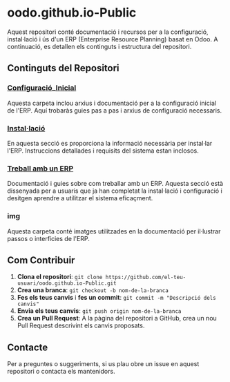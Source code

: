 # oodo.github.io-Public

Aquest repositori conté documentació i recursos per a la configuració, instal·lació i ús d'un ERP (Enterprise Resource Planning) basat en Odoo. A continuació, es detallen els continguts i estructura del repositori.

## Continguts del Repositori

### [Configuració_Inicial](./Configuracion_Inicial)
Aquesta carpeta inclou arxius i documentació per a la configuració inicial de l'ERP. Aquí trobaràs guies pas a pas i arxius de configuració necessaris.

### [Instal·lació](./Instalacion)
En aquesta secció es proporciona la informació necessària per instal·lar l'ERP. Instruccions detallades i requisits del sistema estan inclosos.

### [Treball amb un ERP](./Treball%20amb%20un%20ERP)
Documentació i guies sobre com treballar amb un ERP. Aquesta secció està dissenyada per a usuaris que ja han completat la instal·lació i configuració i desitgen aprendre a utilitzar el sistema eficaçment.

### img
Aquesta carpeta conté imatges utilitzades en la documentació per il·lustrar passos o interfícies de l'ERP.

## Com Contribuir

1. **Clona el repositori**: `git clone https://github.com/el-teu-usuari/oodo.github.io-Public.git`
2. **Crea una branca**: `git checkout -b nom-de-la-branca`
3. **Fes els teus canvis** i **fes un commit**: `git commit -m "Descripció dels canvis"`
4. **Envia els teus canvis**: `git push origin nom-de-la-branca`
5. **Crea un Pull Request**: A la pàgina del repositori a GitHub, crea un nou Pull Request descrivint els canvis proposats.

## Contacte

Per a preguntes o suggeriments, si us plau obre un issue en aquest repositori o contacta els mantenidors.
